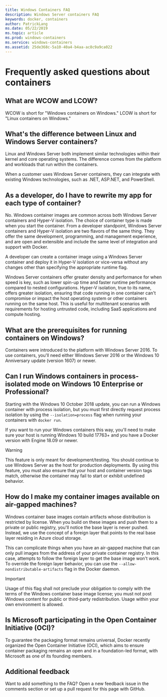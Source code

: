 ```yaml
---
title: Windows Containers FAQ
description: Windows Server containers FAQ
keywords: docker, containers
author: PatrickLang
ms.date: 05/22/2019
ms.topic: article
ms.prod: windows-containers
ms.service: windows-containers
ms.assetid: 25de368c-5a10-40a4-b4aa-ac8c9a9ca022
---
```

# Frequently asked questions about containers

## What are WCOW and LCOW?

WCOW is short for "Windows containers on Windows." LCOW is short for "Linux containers on Windows."

## What's the difference between Linux and Windows Server containers?

Linux and Windows Server both implement similar technologies within their kernel and core operating systems. The difference comes from the platform and workloads that run within the containers.  

When a customer uses Windows Server containers, they can integrate with existing Windows technologies, such as .NET, ASP.NET, and PowerShell.

## As a developer, do I have to rewrite my app for each type of container?

No. Windows container images are common across both Windows Server containers and Hyper-V isolation. The choice of container type is made when you start the container. From a developer standpoint, Windows Server containers and Hyper-V isolation are two flavors of the same thing. They offer the same development, programming, and management experience, and are open and extensible and include the same level of integration and support with Docker.

A developer can create a container image using a Windows Server container and deploy it in Hyper-V isolation or vice-versa without any changes other than specifying the appropriate runtime flag.

Windows Server containers offer greater density and performance for when speed is key, such as lower spin-up time and faster runtime performance compared to nested configurations. Hyper-V isolation, true to its name, offers greater isolation, ensuring that code running in one container can't compromise or impact the host operating system or other containers running on the same host. This is useful for multitenant scenarios with requirements for hosting untrusted code, including SaaS applications and compute hosting.

## What are the prerequisites for running containers on Windows?

Containers were introduced to the platform with Windows Server 2016. To use containers, you'll need either Windows Server 2016 or the Windows 10 Anniversary update (version 1607) or newer.

## Can I run Windows containers in process-isolated mode on Windows 10 Enterprise or Professional?

Starting with the Windows 10 October 2018 update, you can run a Windows container with process isolation, but you must first directly request process isolation by using the `--isolation=process` flag when running your containers with `docker run`.

If you want to run your Windows containers this way, you'll need to make sure your host is running Windows 10 build 17763+ and you have a Docker version with Engine 18.09 or newer.

> [!WARNING]
> This feature is only meant for development/testing. You should continue to use Windows Server as the host for production deployments. By using this feature, you must also ensure that your host and container version tags match, otherwise the container may fail to start or exhibit undefined behavior.

## How do I make my container images available on air-gapped machines?

Windows container base images contain artifacts whose distribution is restricted by license. When you build on these images and push them to a private or public registry, you'll notice the base layer is never pushed. Instead, we use the concept of a foreign layer that points to the real base layer residing in Azure cloud storage.

This can complicate things when you have an air-gapped machine that can only pull images from the address of your private container registry. In this case, attempts to follow the foreign layer to get the base image won't work. To override the foreign layer behavior, you can use the `--allow-nondistributable-artifacts` flag in the Docker daemon.

> [!IMPORTANT]
> Usage of this flag shall not preclude your obligation to comply with the terms of the Windows container base image license; you must not post Windows content for public or third-party redistribution. Usage within your own environment is allowed.

## Is Microsoft participating in the Open Container Initiative (OCI)?

To guarantee the packaging format remains universal, Docker recently organized the Open Container Initiative (OCI), which aims to ensure container packaging remains an open and in a foundation-led format, with Microsoft as one of its founding members.

## Additional feedback

Want to add something to the FAQ? Open a new feedback issue in the comments section or set up a pull request for this page with GitHub.
